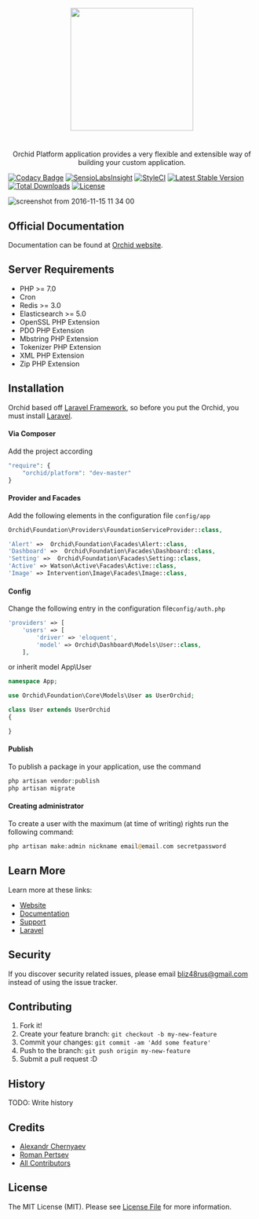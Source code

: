 <p align="center">
<a href="https://github.com/TheOrchid/Platform"><img width="250"  src="https://theorchid.github.io/Platform/dist/img/orchid.svg">
</a>
</p>


#
<p align="center">
Orchid Platform application provides a very flexible and extensible way of building your custom application.
</p>


[![Codacy Badge](https://api.codacy.com/project/badge/Grade/80fc1214b05e441eba471c92fafe2c81)](https://www.codacy.com/app/a-r-t-1-s-t/Platform?utm_source=github.com&amp;utm_medium=referral&amp;utm_content=TheOrchid/Platform&amp;utm_campaign=Badge_Grade)
[![SensioLabsInsight](https://insight.sensiolabs.com/projects/b21bd1a3-da88-45e3-ac22-c2b6e5f0ef0d/mini.png)](https://insight.sensiolabs.com/projects/b21bd1a3-da88-45e3-ac22-c2b6e5f0ef0d)
[![StyleCI](https://styleci.io/repos/73781385/shield?branch=master)](https://styleci.io/repos/73781385)
[![Latest Stable Version](https://poser.pugx.org/orchid/platform/v/stable)](https://packagist.org/packages/orchid/platform)
[![Total Downloads](https://poser.pugx.org/orchid/platform/downloads)](https://packagist.org/packages/orchid/platform)
[![License](https://poser.pugx.org/orchid/platform/license)](https://packagist.org/packages/orchid/platform)

![screenshot from 2016-11-15 11 34 00](https://cloud.githubusercontent.com/assets/5102591/20298551/a273bba0-ab27-11e6-850b-2fa136056453.png)



## Official Documentation

Documentation can be found at [Orchid website](https://theorchid.github.io/Platform/).


## Server Requirements
* PHP >= 7.0
* Cron
* Redis >= 3.0
* Elasticsearch >= 5.0
* OpenSSL PHP Extension
* PDO PHP Extension
* Mbstring PHP Extension
* Tokenizer PHP Extension
* XML PHP Extension
* Zip PHP Extension


## Installation

Orchid based off [Laravel Framework](http://laravel.com), so before you put the Orchid, you must install [Laravel](http://laravel.com).


#### Via Composer

Add the project according
```php
"require": {
    "orchid/platform": "dev-master"
}
```

####  Provider and Facades


Add the following elements in the configuration file `config/app`
```php
Orchid\Foundation\Providers\FoundationServiceProvider::class,
```

```php
'Alert' =>  Orchid\Foundation\Facades\Alert::class,
'Dashboard' =>  Orchid\Foundation\Facades\Dashboard::class,
'Setting' =>  Orchid\Foundation\Facades\Setting::class,
'Active' => Watson\Active\Facades\Active::class,
'Image' => Intervention\Image\Facades\Image::class,
```


#### Config

Change the following entry in the configuration file`config/auth.php`

```php
'providers' => [
    'users' => [
        'driver' => 'eloquent',
        'model' => Orchid\Dashboard\Models\User::class,
    ],
```

or inherit model App\User

```php
namespace App;

use Orchid\Foundation\Core\Models\User as UserOrchid;

class User extends UserOrchid
{

}

```


#### Publish

To publish a package in your application, use the command
```php
php artisan vendor:publish
php artisan migrate
```


#### Creating administrator


To create a user with the maximum (at time of writing) rights
run the following command:


```php
php artisan make:admin nickname email@email.com secretpassword
```


## Learn More

Learn more at these links:

- [Website](https://theorchid.github.io/Platform/)
- [Documentation](https://theorchid.github.io/Platform/)
- [Support](https://github.com/TheOrchid/Platform/issues)
- [Laravel](https://laravel.com/)

## Security

If you discover security related issues, please email bliz48rus@gmail.com instead of using the issue tracker.


## Contributing

1. Fork it!
2. Create your feature branch: `git checkout -b my-new-feature`
3. Commit your changes: `git commit -am 'Add some feature'`
4. Push to the branch: `git push origin my-new-feature`
5. Submit a pull request :D

## History

TODO: Write history

## Credits

- [Alexandr Chernyaev](https://github.com/tabuna)
- [Roman Pertsev](https://github.com/PertsevRoman)
- [All Contributors](../../contributors)


## License

The MIT License (MIT). Please see [License File](LICENSE) for more information.
